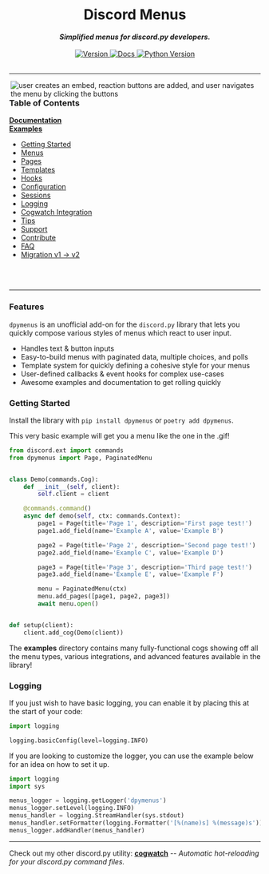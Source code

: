 <h1 align="center">Discord Menus</h1>
    
<div align="center">
  <strong><i>Simplified menus for discord.py developers.</i></strong>
  <br>
  <br>
  
  <a href="https://pypi.org/project/dpymenus/">
    <img src="https://img.shields.io/pypi/v/dpymenus?color=0073B7&label=Latest&style=for-the-badge" alt="Version" />
  </a>

  <a href="https://dpymenus.readthedocs.io/en/latest/">
    <img src="https://img.shields.io/readthedocs/dpymenus/latest?style=for-the-badge" alt="Docs" />
  </a>
  
  <a href="https://python.org">
    <img src="https://img.shields.io/pypi/pyversions/dpymenus?color=0073B7&style=for-the-badge" alt="Python Version" />
  </a>
</div>

<br>

---

<img align="right" src="assets/demo.gif" alt="user creates an embed, reaction buttons are added, and user navigates the menu
by clicking the buttons">

### Table of Contents

**[Documentation](https://dpymenus.readthedocs.io/en/latest/?badge=latest)** <br>
**[Examples](https://github.com/robertwayne/dpymenus/tree/master/examples)**

- [Getting Started](#getting-started)
- [Menus](#menus)
- [Pages](#pages)
- [Templates](#templates)
- [Hooks](#hooks)
- [Configuration](#configuration)
- [Sessions](#sessions)
- [Logging](#logging)
- [Cogwatch Integration](#cogwatch-integration)
- [Tips](#tips)
- [Support](#support)
- [Contribute](#contribute)
- [FAQ](#faq)
- [Migration v1 -> v2](#migration)

<br>
<br>

---

### Features
`dpymenus` is an unofficial add-on for the `discord.py` library that lets you quickly compose various styles of
menus which react to user input.

- Handles text & button inputs
- Easy-to-build menus with paginated data, multiple choices, and polls
- Template system for quickly defining a cohesive style for your menus
- User-defined callbacks & event hooks for complex use-cases
- Awesome examples and documentation to get rolling quickly

### Getting Started
Install the library with `pip install dpymenus` or `poetry add dpymenus`.

This very basic example will get you a menu like the one in the .gif!

```python
from discord.ext import commands
from dpymenus import Page, PaginatedMenu


class Demo(commands.Cog):
    def __init__(self, client):
        self.client = client

    @commands.command()
    async def demo(self, ctx: commands.Context):
        page1 = Page(title='Page 1', description='First page test!')
        page1.add_field(name='Example A', value='Example B')

        page2 = Page(title='Page 2', description='Second page test!')
        page2.add_field(name='Example C', value='Example D')

        page3 = Page(title='Page 3', description='Third page test!')
        page3.add_field(name='Example E', value='Example F')

        menu = PaginatedMenu(ctx)
        menu.add_pages([page1, page2, page3])
        await menu.open()


def setup(client):
    client.add_cog(Demo(client))
```

The __examples__ directory contains many fully-functional cogs showing off all the menu types, various integrations,
and advanced features available in the library!


### Logging

If you just wish to have basic logging, you can enable it by placing this at the start of your code:

```python
import logging

logging.basicConfig(level=logging.INFO)
```

If you are looking to customize the logger, you can use the example below for an idea on how to set it up.

```python
import logging
import sys

menus_logger = logging.getLogger('dpymenus')
menus_logger.setLevel(logging.INFO)
menus_handler = logging.StreamHandler(sys.stdout)
menus_handler.setFormatter(logging.Formatter('[%(name)s] %(message)s'))
menus_logger.addHandler(menus_handler)
```

---

Check out my other discord.py utility: **[cogwatch](https://github.com/robertwayne/cogwatch)** -- _Automatic hot-reloading for your discord.py command files._
